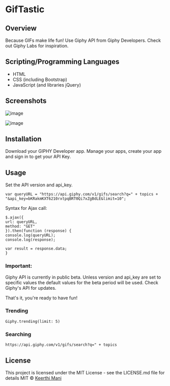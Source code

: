 # GifTastic

## Overview

Because GIFs make life fun! Use Giphy API from Giphy Developers.  Check out Giphy Labs for inspiration.

## Scripting/Programming Languages

* HTML
*  CSS (including Bootstrap) 
* JavaScript (and libraries jQuery)

## Screenshots

![image](https://user-images.githubusercontent.com/52920074/66431475-0b236980-e9ea-11e9-8af3-0a8e18c9cb1f.gif)

![image](https://user-images.githubusercontent.com/52920074/66431448-ff37a780-e9e9-11e9-8b5d-4d4095d4f412.png)


## Installation

Download your GIPHY Developer app. Manage your apps, create your app and sign in to get your API Key. 


## Usage

Set the API version and api_key.

``` 
var queryURL = "https://api.giphy.com/v1/gifs/search?q=" + topics + "&api_key=bKRakmKXT6210rxtpqBRT0Qi7xZgBdLE&limit=10";
```

Syntax for Ajax call: 
```
$.ajax({
url: queryURL,
method: "GET"
}).then(function (response) {
console.log(queryURL);
console.log(response);

var result = response.data;
}
```

### Important: 

Giphy API is currently in public beta. Unless version and api_key are set to specific values the default values for the beta period will be used. Check Giphy's API for updates.

That's it, you're ready to have fun!

### Trending
```
Giphy.trending(limit: 5)
```
### Searching
```
https://api.giphy.com/v1/gifs/search?q=" + topics 
```
## License

This project is licensed under the MIT License - see the LICENSE.md file for details
MIT © [Keerthi Mani]()
